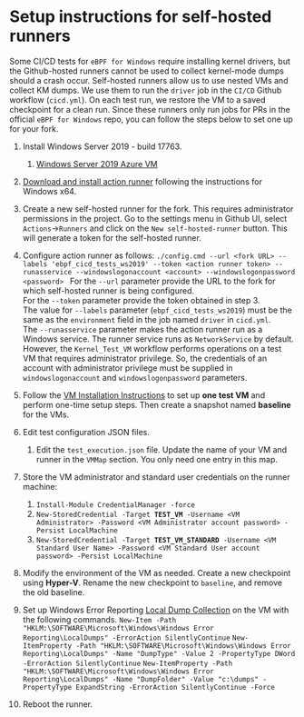 # Setup instructions for self-hosted runners

Some CI/CD tests for `eBPF for Windows` require installing kernel drivers, but the Github-hosted runners cannot be used to collect kernel-mode dumps should a crash occur. Self-hosted runners allow us to use nested VMs and collect KM dumps. We use them to run the `driver` job in the `CI/CD` Github workflow (`cicd.yml`). On each test run, we restore the VM to a saved checkpoint for a clean run.
Since these runners only run jobs for PRs in the official `eBPF for Windows` repo, you can follow the steps below to set one up for your fork.

1) Install Windows Server 2019 - build 17763.
   1) [Windows Server 2019 Azure VM](https://portal.azure.com/#create/Microsoft.WindowsServer2019Datacenter-ARM)
2) [Download and install action runner](https://github.com/actions/runner/releases) following the instructions for Windows x64.
3) Create a new self-hosted runner for the fork. This requires administrator permissions in the project. Go to the settings menu in Github UI, select `Actions`->`Runners` and click on the `New self-hosted-runner` button. This will generate a token for the self-hosted runner.
4) Configure action runner as follows:
   ```./config.cmd --url <fork URL> --labels 'ebpf_cicd_tests_ws2019' --token <action runner token> --runasservice --windowslogonaccount <account> --windowslogonpassword <password> ```
   For the `--url` parameter provide the URL to the fork for which self-hosted runner is being configured.<br/>
   For the `--token` parameter provide the token obtained in step 3.<br/>
   The value for `--labels` parameter (`ebpf_cicd_tests_ws2019`) must be the same as the `environment` field in the job named `driver` in `cicd.yml`.<br/>
   The `--runasservice` parameter makes the action runner run as a Windows service. The runner service runs as
   `NetworkService` by default. However, the `Kernel_Test_VM` workflow performs operations on a test VM that requires
   administrator privilege. So, the credentials of an account with administrator privilege must be supplied in
   `windowslogonaccount` and `windowslogonpassword` parameters.
6) Follow the [VM Installation Instructions](vm-setup.md) to set up **one test VM** and perform one-time setup steps. Then create a snapshot named **baseline** for the VMs.
7) Edit test configuration JSON files.
   1) Edit the `test_execution.json` file. Update the name of your VM and runner in the `VMMap` section. You only need one entry in this map.
8) Store the VM administrator and standard user credentials on the runner machine:
   1) `Install-Module CredentialManager -force`
   2) `New-StoredCredential -Target `**`TEST_VM`**` -Username <VM Administrator> -Password <VM Administrator account password> -Persist LocalMachine`
   3) `New-StoredCredential -Target `**`TEST_VM_STANDARD`**` -Username <VM Standard User Name> -Password <VM Standard User account password> -Persist LocalMachine`

9) Modify the environment of the VM as needed. Create a new checkpoint using **Hyper-V**. Rename the new checkpoint to `baseline`, and remove the old baseline.
10) Set up Windows Error Reporting [Local Dump Collection](https://docs.microsoft.com/en-us/windows/win32/wer/collecting-user-mode-dumps) on the VM with the following commands.
    ```New-Item -Path "HKLM:\SOFTWARE\Microsoft\Windows\Windows Error Reporting\LocalDumps" -ErrorAction SilentlyContinue```
    ```New-ItemProperty -Path "HKLM:\SOFTWARE\Microsoft\Windows\Windows Error Reporting\LocalDumps" -Name "DumpType" -Value 2 -PropertyType DWord -ErrorAction SilentlyContinue```
    ```New-ItemProperty -Path "HKLM:\SOFTWARE\Microsoft\Windows\Windows Error Reporting\LocalDumps" -Name "DumpFolder" -Value "c:\dumps" -PropertyType ExpandString -ErrorAction SilentlyContinue -Force```
11) Reboot the runner.
